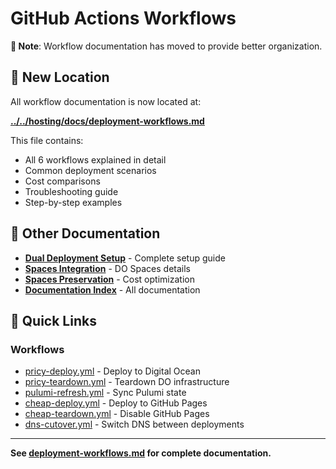 # GitHub Actions Workflows

**📌 Note**: Workflow documentation has moved to provide better organization.

## 📍 New Location

All workflow documentation is now located at:

**[../../hosting/docs/deployment-workflows.md](../../hosting/docs/deployment-workflows.md)**

This file contains:
- All 6 workflows explained in detail
- Common deployment scenarios
- Cost comparisons
- Troubleshooting guide
- Step-by-step examples

## 🔗 Other Documentation

- **[Dual Deployment Setup](../../hosting/docs/dual-deployment.md)** - Complete setup guide
- **[Spaces Integration](../../hosting/docs/spaces-integration.md)** - DO Spaces details
- **[Spaces Preservation](../../hosting/docs/spaces-preservation.md)** - Cost optimization
- **[Documentation Index](../../hosting/docs/README.md)** - All documentation

## 🚀 Quick Links

### Workflows
- [pricy-deploy.yml](pricy-deploy.yml) - Deploy to Digital Ocean
- [pricy-teardown.yml](pricy-teardown.yml) - Teardown DO infrastructure
- [pulumi-refresh.yml](pulumi-refresh.yml) - Sync Pulumi state
- [cheap-deploy.yml](cheap-deploy.yml) - Deploy to GitHub Pages
- [cheap-teardown.yml](cheap-teardown.yml) - Disable GitHub Pages
- [dns-cutover.yml](dns-cutover.yml) - Switch DNS between deployments

---

**See [deployment-workflows.md](../../hosting/docs/deployment-workflows.md) for complete documentation.**
